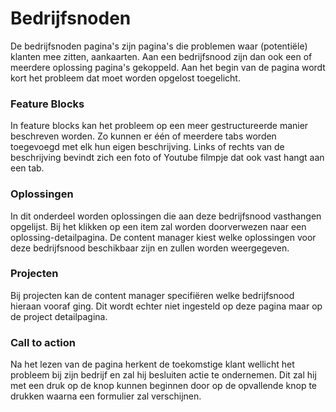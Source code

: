 # Bedrijfsnoden

De bedrijfsnoden pagina's zijn pagina's die problemen waar \(potentiële\) klanten mee zitten, aankaarten. Aan een bedrijfsnood zijn dan ook een of meerdere oplossing pagina's gekoppeld. Aan het begin van de pagina wordt kort het probleem dat moet worden opgelost toegelicht.

### Feature Blocks

In feature blocks kan het probleem op een meer gestructureerde manier beschreven worden. Zo kunnen er één of meerdere tabs worden toegevoegd met elk hun eigen beschrijving. Links of rechts van de beschrijving bevindt zich een foto of Youtube filmpje dat ook vast hangt aan een tab.

### Oplossingen

In dit onderdeel worden oplossingen die aan deze bedrijfsnood vasthangen opgelijst. Bij het klikken op een item zal worden doorverwezen naar een oplossing-detailpagina. De content manager kiest welke oplossingen voor deze bedrijfsnood beschikbaar zijn en zullen worden weergegeven.

### Projecten

Bij projecten kan de content manager specifiëren welke bedrijfsnood hieraan vooraf ging. Dit wordt echter niet ingesteld op deze pagina maar op de project detailpagina.

### Call to action

Na het lezen van de pagina herkent de toekomstige klant wellicht het probleem bij zijn bedrijf en zal hij besluiten actie te ondernemen. Dit zal hij met een druk op de knop kunnen beginnen door op de opvallende knop te drukken waarna een formulier zal verschijnen.



